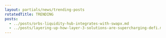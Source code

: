 ```yaml
---
layout: partials/news/trending-posts
rotatedTitle: TRENDING
posts:
  - ../posts/orbs-liquidity-hub-integrates-with-swapx.md
  - ../posts/layering-up-how-layer-3-solutions-are-supercharging-defi.md
---
```


